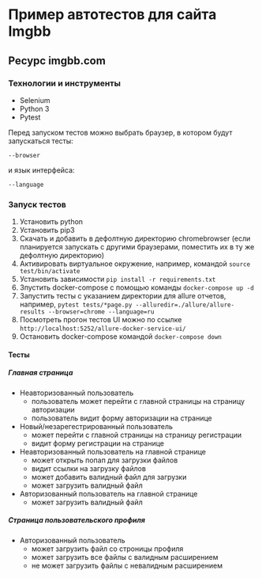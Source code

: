 # Пример автотестов для сайта Imgbb 

## Ресурс imgbb.com

### Технологии и инструменты
* Selenium
* Python 3
* Pytest

Перед запуском тестов можно выбрать браузер, в котором будут запускаться тесты:
```
--browser
```
и язык интерфейса:

```
--language
```
### Запуск тестов

1. Установить python
2. Установить pip3
3. Скачать и добавить в дефолтную директорию chromebrowser 
(если планируется запускать с другими браузерами, поместить их в ту же дефолтную директорию)
4. Активировать виртуальное окружение, например, командой `source test/bin/activate`
5. Установить зависимости `pip install -r requirements.txt`
6. Зпустить docker-compose с помощью команды ``` docker-compose up -d ```
7. Запустить тесты с указанием директории для allure отчетов, например,
``` pytest tests/*page.py --alluredir=./allure/allure-results --browser=chrome --language=ru ```
8. Посмотреть прогон тестов UI можно по ссылке ``` http://localhost:5252/allure-docker-service-ui/ ```
9. Остановить docker-compose командой ``` docker-compose down ```

#### Тесты
##### Главная страница
* Неавторизованный пользователь
    * пользователь может перейти с главной страницы на страницу авторизации
    * пользователь видит форму авторизации на странице
* Новый/незарегестрированный пользователь
    * может перейти с главной страницы на страницу регистрации
    * видит форму регистрации на странице
* Неавторизованный пользователь на главной странице
    * может открыть попап для загрузки файлов
    * видит ссылки на загрузку файлов
    * может добавить валидный файл для загрузки
    * может загрузить валидный файл
* Авторизованный пользователь на главной странице
    * может загрузить валидный файл
    
##### Страница пользовательского профиля
* Авторизованный пользователь
    * может загрузить файл со строницы профиля
    * может загрузить все файлы с валидным расширением
    * не может загрузить файлы с невалидным расширением